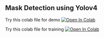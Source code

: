 ## Mask Detection using Yolov4

Try this colab file for demo
[![Open In Colab](https://colab.research.google.com/assets/colab-badge.svg)](https://colab.research.google.com/github/dheerajreddy2020/yolov4-Face-mask-detection/blob/main/Streamlit_model_deployment.ipynb)

Try this colab file for training
[![Open In Colab](https://colab.research.google.com/assets/colab-badge.svg)](https://colab.research.google.com/github/dheerajreddy2020/yolov4-Face-mask-detection/blob/main/Face_Mask_Yolo_Train.ipynb)

